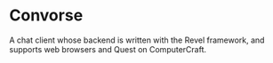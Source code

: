 Convorse
========

A chat client whose backend is written with the Revel framework, and supports web browsers and Quest on ComputerCraft.

